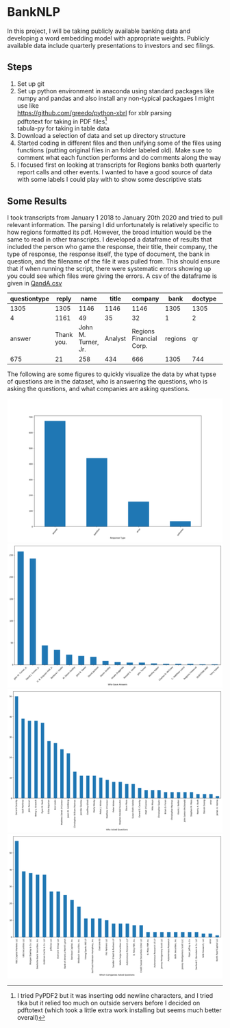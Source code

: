 # BankNLP
In this project, I will be taking publicly available banking data and developing a word embedding model with appropriate weights. Publicly available data include quarterly presentations to investors and sec filings.

## Steps
1) Set up git
2) Set up python environment in anaconda using standard packages like numpy and pandas and also install any non-typical packagaes I might use like\
https://github.com/greedo/python-xbrl for xblr parsing\
pdftotext for taking in PDF files[^1]\
tabula-py for taking in table data
3) Download a selection of data and set up directory structure
4) Started coding in different files and then unifying some of the files using functions (putting original files in an folder labeled old). Make sure to comment what each function performs and do comments along the way
5) I focused first on looking at transcripts for Regions banks both quarterly report calls and other events. I wanted to have a good source of data with some labels I could play with to show some descriptive stats

[^1]: I tried PyPDF2 but it was inserting odd newline characters, and I tried tika but it relied too much on outside servers before I decided on pdftotext (which took a little extra work installing but seems much better overall)

## Some Results
I took transcripts from January 1 2018 to January 20th 2020 and tried to pull relevant information. The parsing I did unfortunately is relatively specific to how regions formatted its pdf. However, the broad intuition would be the same to read in other transcripts. I developed a dataframe of results that included the person who game the response, their title, their company, the type of response, the response itself, the type of document, the bank in question, and the filename of the file it was pulled from. This should ensure that if when running the script, there were systematic errors showing up you could see which files were giving the errors. A csv of the dataframe is given in [QandA.csv](./data/QandA.csv)

|questiontype|  reply   |       name        | title |        company        | bank  |doctype|                            filename                             |
|------------|----------|-------------------|-------|-----------------------|-------|-------|-----------------------------------------------------------------|
|1305        |1305      |1146               |1146   |1146                   |1305   |1305   |1305                                                             |
|           4|      1161|                 49|     35|                     32|      1|      2|                                                               19|
|answer      |Thank you.|John M. Turner, Jr.|Analyst|Regions Financial Corp.|regions|qr     |../data/other/transcript\regions_Investor-Day-2019-Transcript.pdf|
|675         |21        |258                |434    |666                    |1305   |744    |129                                                              |

The following are some figures to quickly visualize the data by what typse of questions are in the dataset, who is answering the questions, who is asking the questions, and what companies are asking questions.

![Types](./data/images/responses.png)
![Answers](./data/images/answernames.png)
![QuestionNames](./data/images/questionnames.png)
![QuestionNames](./data/images/questioncompanies.png)
